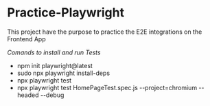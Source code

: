 # Practice-Playwright
This project have the purpose to practice the E2E integrations on the Frontend App

*Comands to install and run Tests*
- npm init playwright@latest
- sudo npx playwright install-deps
- npx playwright test
- npx playwright test HomePageTest.spec.js --project=chromium --headed --debug
